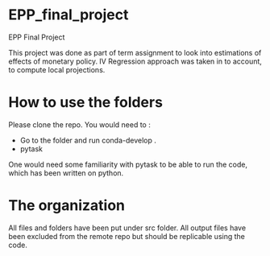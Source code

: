 # EPP_final_project
EPP Final Project 

This project was done as part of term assignment to look into estimations of effects of monetary policy. 
IV Regression approach was taken in to account, to compute local projections. 

# How to use the folders

Please clone the repo. You would need to : 
- Go to the folder and run conda-develop . 
- pytask

One would need some familiarity with pytask to be able to run the code, which has been written on python. 


# The organization

All files and folders have been put under src folder. All output files have been excluded from the remote repo but should be replicable using the code.  




